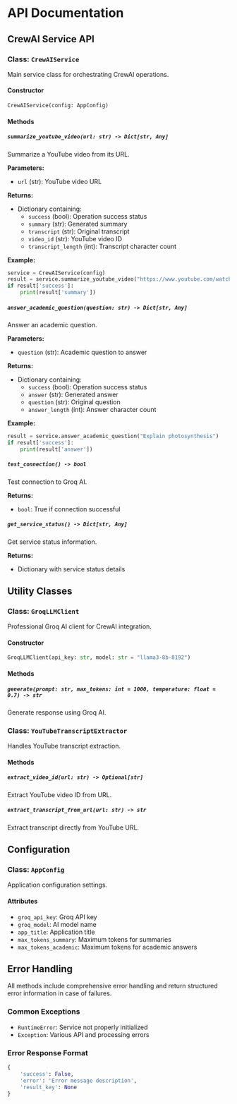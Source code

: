 # API Documentation

## CrewAI Service API

### Class: `CrewAIService`

Main service class for orchestrating CrewAI operations.

#### Constructor
```python
CrewAIService(config: AppConfig)
```

#### Methods

##### `summarize_youtube_video(url: str) -> Dict[str, Any]`
Summarize a YouTube video from its URL.

**Parameters:**
- `url` (str): YouTube video URL

**Returns:**
- Dictionary containing:
  - `success` (bool): Operation success status
  - `summary` (str): Generated summary
  - `transcript` (str): Original transcript
  - `video_id` (str): YouTube video ID
  - `transcript_length` (int): Transcript character count

**Example:**
```python
service = CrewAIService(config)
result = service.summarize_youtube_video("https://www.youtube.com/watch?v=dQw4w9WgXcQ")
if result['success']:
    print(result['summary'])
```

##### `answer_academic_question(question: str) -> Dict[str, Any]`
Answer an academic question.

**Parameters:**
- `question` (str): Academic question to answer

**Returns:**
- Dictionary containing:
  - `success` (bool): Operation success status
  - `answer` (str): Generated answer
  - `question` (str): Original question
  - `answer_length` (int): Answer character count

**Example:**
```python
result = service.answer_academic_question("Explain photosynthesis")
if result['success']:
    print(result['answer'])
```

##### `test_connection() -> bool`
Test connection to Groq AI.

**Returns:**
- `bool`: True if connection successful

##### `get_service_status() -> Dict[str, Any]`
Get service status information.

**Returns:**
- Dictionary with service status details

## Utility Classes

### Class: `GroqLLMClient`

Professional Groq AI client for CrewAI integration.

#### Constructor
```python
GroqLLMClient(api_key: str, model: str = "llama3-8b-8192")
```

#### Methods

##### `generate(prompt: str, max_tokens: int = 1000, temperature: float = 0.7) -> str`
Generate response using Groq AI.

### Class: `YouTubeTranscriptExtractor`

Handles YouTube transcript extraction.

#### Methods

##### `extract_video_id(url: str) -> Optional[str]`
Extract YouTube video ID from URL.

##### `extract_transcript_from_url(url: str) -> str`
Extract transcript directly from YouTube URL.

## Configuration

### Class: `AppConfig`

Application configuration settings.

#### Attributes
- `groq_api_key`: Groq API key
- `groq_model`: AI model name
- `app_title`: Application title
- `max_tokens_summary`: Maximum tokens for summaries
- `max_tokens_academic`: Maximum tokens for academic answers

## Error Handling

All methods include comprehensive error handling and return structured error information in case of failures.

### Common Exceptions
- `RuntimeError`: Service not properly initialized
- `Exception`: Various API and processing errors

### Error Response Format
```python
{
    'success': False,
    'error': 'Error message description',
    'result_key': None
}
```

